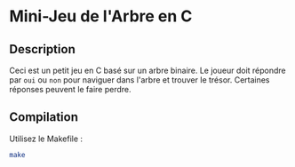 # Mini-Jeu de l'Arbre en C

## Description
Ceci est un petit jeu en C basé sur un arbre binaire. Le joueur doit répondre par `oui` ou `non` pour naviguer dans l'arbre et trouver le trésor. Certaines réponses peuvent le faire perdre.

## Compilation
Utilisez le Makefile :
```bash
make
